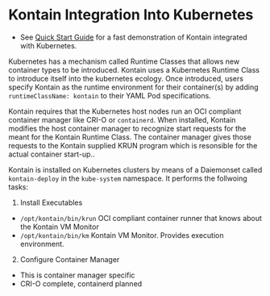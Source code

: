 # Kontain Integration Into Kubernetes

* See [Quick Start Guide](quickstart.md) for a fast demonstration of Kontain integrated with Kubernetes.

Kubernetes has a mechanism called Runtime Classes that allows new container types to be introduced. Kontain uses
a Kubernetes Runtime Class to introduce itself into the kubernetes ecology. Once introduced, users specify Kontain
as the runtime environment for their container(s) by adding `runtimeClassName: kontain` to their YAML Pod specifications.

Kontain requires that the Kubernetes host nodes run an OCI compliant container manager like CRI-O or `containerd`.
When installed, Kontain modifies the host container manager to recognize start requests for the meant for the Kontain
Runtime Class. The container manager gives those requests to the Kontain supplied KRUN program which is resonsible for 
the actual container start-up..

Kontain is installed on Kubernetes clusters by means of a Daiemonset called `kontain-deploy` in the `kube-system`
namespace. It performs the follwoing tasks:

1. Install Executables

- `/opt/kontain/bin/krun` OCI compliant container runner that knows about the Kontain VM Monitor
- `/opt/kontain/bin/km` Kontain VM Monitor. Provides execution environment.

2. Configure Container Manager

- This is container manager specific
- CRI-O complete, containerd planned


